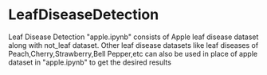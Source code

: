 # LeafDiseaseDetection
Leaf Disease Detection
"apple.ipynb" consists of Apple leaf disease dataset along with not_leaf dataset. Other leaf disease datasets like leaf diseases of Peach,Cherry,Strawberry,Bell Pepper,etc can also be used in place of apple dataset in "apple.ipynb" to get the desired results
